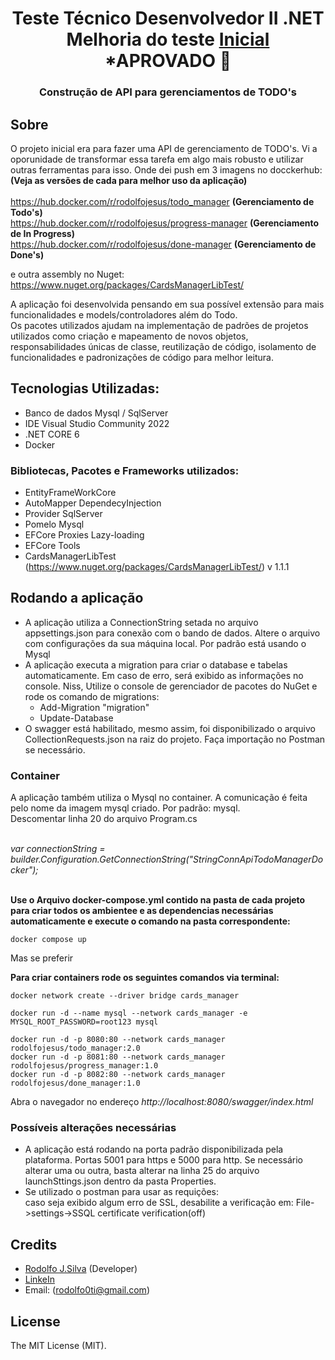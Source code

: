 <h1 align="center">
	Teste Técnico Desenvolvedor II .NET <br>
	Melhoria do teste <a href="https://github.com/lrodolfol/Teste-Tecnico-.NET"> Inicial </a>
	</br>*APROVADO 🚀
</h1>
<h3 align="center"> Construção de API para gerenciamentos de TODO's </h3>

## Sobre 
O projeto inicial era para fazer uma API de gerenciamento de TODO's. Vi a oporunidade de transformar essa tarefa em algo mais robusto e utilizar outras ferramentas para isso. Onde dei push em 3 imagens no docckerhub: <b>(Veja as versões de cada para melhor uso da aplicação)</b> <br/><br/>
https://hub.docker.com/r/rodolfojesus/todo_manager <b>(Gerenciamento de Todo's) </b><br/>
https://hub.docker.com/r/rodolfojesus/progress-manager <b>(Gerenciamento de In Progress)</b><br/>
https://hub.docker.com/r/rodolfojesus/done-manager  <b>(Gerenciamento de Done's)</b><br/>

e outra assembly no Nuget: <br/> 
https://www.nuget.org/packages/CardsManagerLibTest/

<p>A aplicação foi desenvolvida pensando em sua possível extensão para mais funcionalidades e models/controladores além do Todo. <br>
Os pacotes utilizados ajudam na implementação de padrões de projetos utilizados 
como criação e mapeamento de novos objetos, responsabilidades únicas de classe, 
reutilização de código, isolamento de funcionalidades e padronizações de código para melhor leitura.</p>

## Tecnologias Utilizadas: 
 - Banco de dados Mysql / SqlServer
 - IDE Visual Studio Community 2022
 - .NET CORE 6
 - Docker

### Bibliotecas, Pacotes e Frameworks utilizados:
 - EntityFrameWorkCore
 - AutoMapper DependecyInjection
 - Provider SqlServer
 - Pomelo Mysql
 - EFCore Proxies Lazy-loading
 - EFCore Tools
 - CardsManagerLibTest (https://www.nuget.org/packages/CardsManagerLibTest/) v 1.1.1
 
## Rodando a aplicação
 - A aplicação utiliza a ConnectionString setada no arquivo appsettings.json para conexão com o bando de dados. Altere o arquivo com configurações da sua máquina local. Por padrão está usando o Mysql
 - A aplicação executa a migration para criar o database e tabelas automaticamente. Em caso de erro, será exibido as informações no console. Niss, Utilize o console de gerenciador de pacotes do NuGet e rode os comando de migrations: 
	- Add-Migration "migration"
	- Update-Database
 - O swagger está habilitado, mesmo assim, foi disponibilizado o arquivo CollectionRequests.json na raiz do projeto. Faça importação no Postman se necessário.
 
 ### Container
A aplicação também utiliza o Mysql no container. A comunicação é feita pelo nome da imagem mysql criado. Por padrão: mysql.  <br/>
Descomentar linha 20 do arquivo Program.cs <br/> <br/>

<i>var connectionString = builder.Configuration.GetConnectionString("StringConnApiTodoManagerDocker"); </i>
<br/><br/>

<b>Use o Arquivo docker-compose.yml contido na pasta de cada projeto para criar todos os ambientee e as dependencias necessárias automaticamente e execute o comando na pasta correspondente: </b><br/>
```
docker compose up
```

Mas se preferir

<b>Para criar containers rode os seguintes comandos via terminal: </b><br/>
```
docker network create --driver bridge cards_manager
```
```
docker run -d --name mysql --network cards_manager -e MYSQL_ROOT_PASSWORD=root123 mysql
```
```
docker run -d -p 8080:80 --network cards_manager rodolfojesus/todo_manager:2.0
docker run -d -p 8081:80 --network cards_manager rodolfojesus/progress_manager:1.0
docker run -d -p 8082:80 --network cards_manager rodolfojesus/done_manager:1.0
```

Abra o navegador no endereço <i>http://localhost:8080/swagger/index.html</i>

### Possíveis alterações necessárias
 - A aplicação está rodando na porta padrão disponibilizada pela plataforma. Portas 5001 para https e 5000 para http.
Se necessário alterar uma ou outra, basta alterar na linha 25 do arquivo launchSttings.json dentro da pasta Properties.
 - Se utilizado o postman para usar as requições: <br>
caso seja exibido algum erro de SSL, desabilite a verificação em: File->settings->SSQL certificate verification(off)


## Credits
- [Rodolfo J.Silva](https://github.com/lrodolfol) (Developer)
- [LinkeIn](https://www.linkedin.com/in/rodolfoj-silva/)
- Email: (rodolfo0ti@gmail.com)

## License
The MIT License (MIT).
